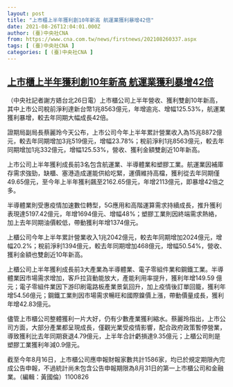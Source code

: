 ```yaml
---
layout: post
title: "上市櫃上半年獲利創10年新高 航運業獲利暴增42倍"
date: 2021-08-26T12:04:01.000Z
author: (臺)中央社CNA
from: https://www.cna.com.tw/news/firstnews/202108260337.aspx
tags: [ (臺)中央社CNA ]
categories: [ (臺)中央社CNA ]
---
```

<!--1629979441000-->
[上市櫃上半年獲利創10年新高 航運業獲利暴增42倍](https://www.cna.com.tw/news/firstnews/202108260337.aspx)
------

<div>
<div></div><div class="paragraph"><p>（中央社記者謝方娪台北26日電）上市櫃公司上半年營收、獲利雙創10年新高，其中上市公司稅前淨利達新台幣1兆8563億元，年增逾兆、增幅125.53%，航運業獲利暴增，較去年同期大幅成長42倍。</p><p>證期局副局長蔡麗玲今天公布，上市公司今年上半年累計營業收入為15兆8872億元，較去年同期增加3兆519億元，增幅23.78%；稅前淨利1兆8563億元，較去年同期增加1兆332億元，增幅125.53%，營收、獲利金額雙創近10年新高。</p><p>上市公司上半年獲利成長前3名包含航運業、半導體業和塑膠工業。航運業因補庫存需求強勁，缺櫃、塞港造成運能供給吃緊，運價維持高檔，獲利從去年同期僅49.65億元，至今年上半年獲利飆至2162.65億元，年增2113億元，即暴增42倍之多。</p><p>半導體業則受惠疫情加速數位轉型，5G應用和高階運算需求持續成長，推升獲利表現達5197.42億元，年增1694億元、增幅48%；塑膠工業則因終端需求熱絡，加上去年同期油價較低，帶動獲利年增1374億元。</p><p>上櫃公司今年上半年累計營業收入1兆2042億元，較去年同期增加2024億元，增幅20.2%；稅前淨利1394億元，較去年同期增加468億元，增幅50.54%，營收、獲利金額也雙創近10年新高。</p><p>上櫃公司上半年獲利成長前3大產業為半導體業、電子零組件業和鋼鐵工業。半導體業因市場需求增加，客戶拉貨動能放大，產能利用率提升，獲利年增149.59 億元；電子零組件業因下游印刷電路板產業景氣回升，加上疫情後訂單回籠，獲利年增54.56億元；鋼鐵工業則因市場需求暢旺和國際鎳價上漲，帶動價量成長，獲利年增42.83億元。</p><p>儘管上市櫃公司整體獲利一片大好，仍有少數產業獲利縮水。蔡麗玲指出，上市公司方面，大部分產業都呈現成長，僅觀光業受疫情影響，配合政府政策暫停營業，導致獲利比去年同期衰退4.79億元，上半年合計虧損達9.35億元；上櫃公司則是塑膠工業獲利年減0.9億元。</p><p>截至今年8月16日，上市櫃公司應申報財報家數共計1586家，均已於規定期限內完成公告申報，不過統計尚未包含公告申報期限為8月31日的第一上市櫃公司和金融業。（編輯：黃國倫）1100826</p></div>
</div>
